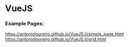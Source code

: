 # VueJS

### Example Pages:
https://antonioloureiro.github.io/VueJS.jl/simple_page.html
https://antonioloureiro.github.io/VueJS.jl/grid.html
